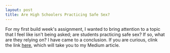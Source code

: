 ```yaml
---
layout: post
title: Are High Schoolers Practicing Safe Sex?
---
```

For my first build week's assignment, I wanted to bring attention to a topic that I feel like isn't being asked;
are students practicing safe sex? If so, what are they relying on? I have came to a conclusion. If you are curious,
clink the link [here](https://medium.com/@jacob.desselles/are-high-school-students-practicing-safe-sex-aef3998113eb), which will take you to my Medium article.
